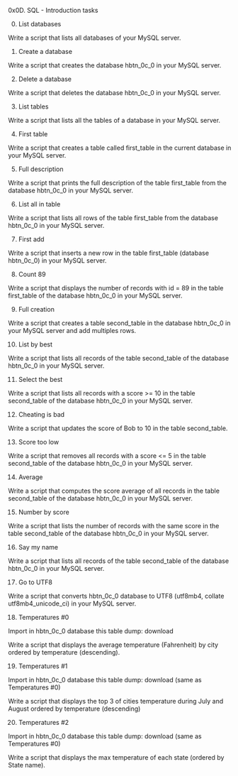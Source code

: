 0x0D. SQL - Introduction tasks

0. List databases

Write a script that lists all databases of your MySQL server.

1. Create a database

Write a script that creates the database hbtn_0c_0 in your MySQL server.

2. Delete a database

Write a script that deletes the database hbtn_0c_0 in your MySQL server.

3. List tables

Write a script that lists all the tables of a database in your MySQL server.

4. First table

Write a script that creates a table called first_table in the current database in your MySQL server.

5. Full description

Write a script that prints the full description of the table first_table from the database hbtn_0c_0 in your MySQL server.

6. List all in table

Write a script that lists all rows of the table first_table from the database hbtn_0c_0 in your MySQL server.

7. First add

Write a script that inserts a new row in the table first_table (database hbtn_0c_0) in your MySQL server.

8. Count 89

Write a script that displays the number of records with id = 89 in the table first_table of the database hbtn_0c_0 in your MySQL server.

9. Full creation

Write a script that creates a table second_table in the database hbtn_0c_0 in your MySQL server and add multiples rows.

10. List by best

Write a script that lists all records of the table second_table of the database hbtn_0c_0 in your MySQL server.

11. Select the best

Write a script that lists all records with a score >= 10 in the table second_table of the database hbtn_0c_0 in your MySQL server.

12. Cheating is bad

Write a script that updates the score of Bob to 10 in the table second_table.

13. Score too low

Write a script that removes all records with a score <= 5 in the table second_table of the database hbtn_0c_0 in your MySQL server.

14. Average

Write a script that computes the score average of all records in the table second_table of the database hbtn_0c_0 in your MySQL server.

15. Number by score

Write a script that lists the number of records with the same score in the table second_table of the database hbtn_0c_0 in your MySQL server.

16. Say my name

Write a script that lists all records of the table second_table of the database hbtn_0c_0 in your MySQL server.

17. Go to UTF8

Write a script that converts hbtn_0c_0 database to UTF8 (utf8mb4, collate utf8mb4_unicode_ci) in your MySQL server.

18. Temperatures #0

Import in hbtn_0c_0 database this table dump: download

Write a script that displays the average temperature (Fahrenheit) by city ordered by temperature (descending).

19. Temperatures #1

Import in hbtn_0c_0 database this table dump: download (same as Temperatures #0)

Write a script that displays the top 3 of cities temperature during July and August ordered by temperature (descending)

20. Temperatures #2

Import in hbtn_0c_0 database this table dump: download (same as Temperatures #0)

Write a script that displays the max temperature of each state (ordered by State name).
